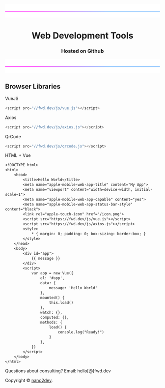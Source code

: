 ![line](https://github.com/fwd/n2/raw/master/.github/line.png)

<h1 align="center">Web Development Tools</h1>
<h3 align="center">Hosted on Github</h3>

![line](https://github.com/fwd/n2/raw/master/.github/line.png)

## Browser Libraries

VueJS
```python
<script src="//fwd.dev/js/vue.js"></script>
```

Axios 
```python
<script src="//fwd.dev/js/axios.js"></script>
```

QrCode 
```python
<script src="//fwd.dev/js/qrcode.js"></script>
```

HTML + Vue
```
<!DOCTYPE html>
<html>
    <head>
		<title>Hello World</title>
		<meta name="apple-mobile-web-app-title" content="My App">
		<meta name="viewport" content="width=device-width, initial-scale=1">
		<meta name="apple-mobile-web-app-capable" content="yes">
		<meta name="apple-mobile-web-app-status-bar-style" content="black">
		<link rel="apple-touch-icon" href="/icon.png">
        <script src="https://fwd.dev/js/vue.js"></script>
        <script src="https://fwd.dev/js/axios.js"></script>
        <style>
            * { margin: 0; padding: 0; box-sizing: border-box; }
        </style>
    </head>
    <body>
        <div id="app">
            {{ message }}
        </div>
        <script>
	        var app = new Vue({
				el: '#app',
				data: { 
					message: 'Hello World' 
				},
				mounted() {
					this.load()
				},
				watch: {},
				computed: {},
				methods: {
					load() {
						console.log("Ready!")
					}
				},
			})
        </script>
    </body>
</html>
```

Questions about consulting? Email: hello[@]fwd.dev

Copyright © [nano2dev](https://twitter.com/nano2dev).

